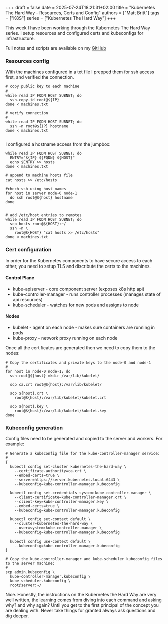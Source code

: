 +++
draft = false
date = 2025-07-24T18:21:31+02:00
title = "Kubernetes The Hard Way - Resources, Certs and Config"
authors = ["Matt Britt"]
tags = ["K8S"]
series = ["Kubernetes The Hard Way"]
+++


This week I have been working through the Kubernetes The Hard Way series. I setup resources and configured certs and kubeconfigs for infrastructure.

<!--more-->

Full notes and scripts are available on my [GitHub](https://github.com/m4ttbr1tt/lab/tree/main/kubernetesthehardway)

### Resources config

With the machines configured in a txt file I prepped them for ssh access first, and verified the connection.

```shell
# copy public key to each machine
#
while read IP FQDN HOST SUBNET; do
  ssh-copy-id root@${IP}
done < machines.txt
```

```shell
# verify connection
#
while read IP FQDN HOST SUBNET; do
  ssh -n root@${IP} hostname
done < machines.txt


```

I configured a hostname access from the jumpbox:

```shell
while read IP FQDN HOST SUBNET; do
  ENTRY="${IP} ${FQDN} ${HOST}"
  echo $ENTRY >> hosts
done < machines.txt

# append to machine hosts file
cat hosts >> /etc/hosts

#chech ssh using host names
for host in server node-0 node-1
  do ssh root@${host} hostname
done


# add /etc/host entries to remotes
while read IP FQDN HOST SUBNET; do
  scp hosts root@${HOST}:~/
  ssh -n \
    root@${HOST} "cat hosts >> /etc/hosts"
done < machines.txt

```

### Cert configuration

In order for the Kubernetes components to have secure access to each other, you need to setup TLS and discribute the certs to the machines.

#### Control Plane

- kube-apiserver - core component server (exposes k8s http api)
- kube-controller-manager - runs controller processes (manages state of api resources)
- kube-scheduler - watches for new pods and assigns to node

#### Nodes

- kubelet - agent on each node - makes sure containers are running in pods
- kube-proxy - network proxy running on each node

Once all the certificates are generated then we need to copy them to the nodes:

```shell
# Copy the certificates and private keys to the node-0 and node-1
#
for host in node-0 node-1; do
  ssh root@${host} mkdir /var/lib/kubelet/

  scp ca.crt root@${host}:/var/lib/kubelet/

  scp ${host}.crt \
    root@${host}:/var/lib/kubelet/kubelet.crt

  scp ${host}.key \
    root@${host}:/var/lib/kubelet/kubelet.key
done

```

### Kubeconfig generation

Config files need to be generated and copied to the server and workers. For example:

```shell
# Generate a kubeconfig file for the kube-controller-manager service:
#
{
  kubectl config set-cluster kubernetes-the-hard-way \
    --certificate-authority=ca.crt \
    --embed-certs=true \
    --server=https://server.kubernetes.local:6443 \
    --kubeconfig=kube-controller-manager.kubeconfig

  kubectl config set-credentials system:kube-controller-manager \
    --client-certificate=kube-controller-manager.crt \
    --client-key=kube-controller-manager.key \
    --embed-certs=true \
    --kubeconfig=kube-controller-manager.kubeconfig

  kubectl config set-context default \
    --cluster=kubernetes-the-hard-way \
    --user=system:kube-controller-manager \
    --kubeconfig=kube-controller-manager.kubeconfig

  kubectl config use-context default \
    --kubeconfig=kube-controller-manager.kubeconfig
}

```

```shell
# Copy the kube-controller-manager and kube-scheduler kubeconfig files to the server machine:
#
scp admin.kubeconfig \
  kube-controller-manager.kubeconfig \
  kube-scheduler.kubeconfig \
  root@server:~/

```

Nice. Honestly, the instructions on the Kubernetes the Hard Way are very well written, the learning comes from diving into each command and asking why? and why again? Until you get to the first principal of the concept you are dealing with. Never take things for granted always ask questions and dig deeper.
